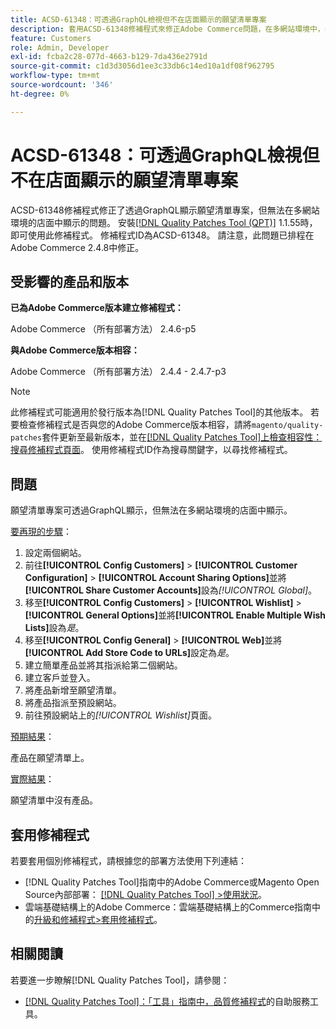 ```yaml
---
title: ACSD-61348：可透過GraphQL檢視但不在店面顯示的願望清單專案
description: 套用ACSD-61348修補程式來修正Adobe Commerce問題，在多網站環境中，希望清單專案可透過GraphQL顯示，但不會顯示在店面上。
feature: Customers
role: Admin, Developer
exl-id: fcba2c28-077d-4663-b129-7da436e2791d
source-git-commit: c1d3d3056d1ee3c33db6c14ed10a1df08f962795
workflow-type: tm+mt
source-wordcount: '346'
ht-degree: 0%

---
```


# ACSD-61348：可透過GraphQL檢視但不在店面顯示的願望清單專案

ACSD-61348修補程式修正了透過GraphQL顯示願望清單專案，但無法在多網站環境的店面中顯示的問題。 安裝[[!DNL Quality Patches Tool (QPT)]](/help/tools/quality-patches-tool/quality-patches-tool-to-self-serve-quality-patches.md) 1.1.55時，即可使用此修補程式。 修補程式ID為ACSD-61348。 請注意，此問題已排程在Adobe Commerce 2.4.8中修正。

## 受影響的產品和版本

**已為Adobe Commerce版本建立修補程式：**

Adobe Commerce （所有部署方法） 2.4.6-p5

**與Adobe Commerce版本相容：**

Adobe Commerce （所有部署方法） 2.4.4 - 2.4.7-p3

>[!NOTE]
>
>此修補程式可能適用於發行版本為[!DNL Quality Patches Tool]的其他版本。 若要檢查修補程式是否與您的Adobe Commerce版本相容，請將`magento/quality-patches`套件更新至最新版本，並在[[!DNL Quality Patches Tool]上檢查相容性：搜尋修補程式頁面](https://experienceleague.adobe.com/tools/commerce-quality-patches/index.html)。 使用修補程式ID作為搜尋關鍵字，以尋找修補程式。

## 問題

願望清單專案可透過GraphQL顯示，但無法在多網站環境的店面中顯示。

<u>要再現的步驟</u>：

1. 設定兩個網站。
1. 前往&#x200B;**[!UICONTROL Config Customers]** > **[!UICONTROL Customer Configuration]** > **[!UICONTROL Account Sharing Options]**&#x200B;並將&#x200B;**[!UICONTROL Share Customer Accounts]**&#x200B;設為&#x200B;*[!UICONTROL Global]*。
1. 移至&#x200B;**[!UICONTROL Config Customers]** > **[!UICONTROL Wishlist]** > **[!UICONTROL General Options]**&#x200B;並將&#x200B;**[!UICONTROL Enable Multiple Wish Lists]**&#x200B;設為&#x200B;*是*。
1. 移至&#x200B;**[!UICONTROL Config General]** > **[!UICONTROL Web]**&#x200B;並將&#x200B;**[!UICONTROL Add Store Code to URLs]**&#x200B;設定為&#x200B;*是*。
1. 建立簡單產品並將其指派給第二個網站。
1. 建立客戶並登入。
1. 將產品新增至願望清單。
1. 將產品指派至預設網站。
1. 前往預設網站上的&#x200B;*[!UICONTROL Wishlist]*&#x200B;頁面。

<u>預期結果</u>：

產品在願望清單上。

<u>實際結果</u>：

願望清單中沒有產品。

## 套用修補程式

若要套用個別修補程式，請根據您的部署方法使用下列連結：

* [!DNL Quality Patches Tool]指南中的Adobe Commerce或Magento Open Source內部部署： [[!DNL Quality Patches Tool] >使用狀況](/help/tools/quality-patches-tool/usage.md)。
* 雲端基礎結構上的Adobe Commerce：雲端基礎結構上的Commerce指南中的[升級和修補程式>套用修補程式](https://experienceleague.adobe.com/docs/commerce-cloud-service/user-guide/develop/upgrade/apply-patches.html)。

## 相關閱讀

若要進一步瞭解[!DNL Quality Patches Tool]，請參閱：

* [[!DNL Quality Patches Tool]：「工具」指南中，品質修補程式](/help/tools/quality-patches-tool/quality-patches-tool-to-self-serve-quality-patches.md)的自助服務工具。
